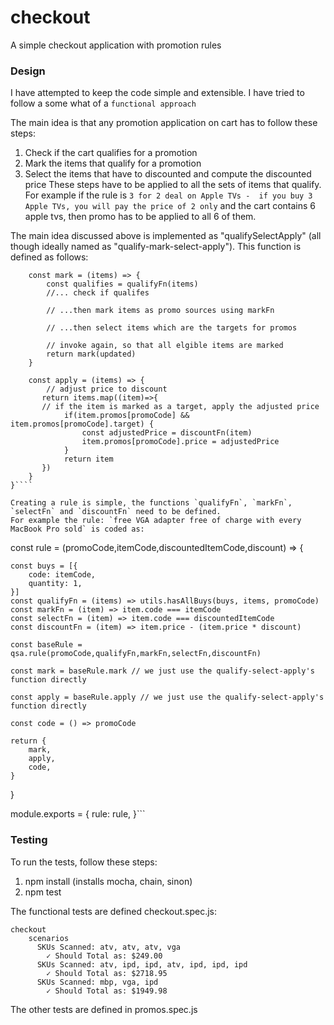 # checkout
A simple checkout application with promotion rules

### Design
I have attempted to keep the code simple and extensible. I have tried to follow a some what of a `functional approach`

The main idea is that any promotion application on cart has to follow these steps:
  1. Check if the cart qualifies for a promotion
  2. Mark the items that qualify for a promotion 
  3. Select the items that have to discounted and compute the discounted price
These steps have to be applied to all the sets of items that qualify. For example if the rule is `3 for 2 deal on Apple TVs - 
if you buy 3 Apple TVs, you will pay the price of 2 only` and the cart contains 6 apple tvs, then promo has to be applied 
to all 6 of them.

The main idea discussed above is implemented as "qualifySelectApply" (all though ideally named as "qualify-mark-select-apply").
This function is defined as follows:

```const rule = (promoCode,qualifyFn,markFn,selectFn,discountFn) => {
    const mark = (items) => {
        const qualifies = qualifyFn(items)
        //... check if qualifes
       
        // ...then mark items as promo sources using markFn
        
        // ...then select items which are the targets for promos
        
        // invoke again, so that all elgible items are marked
        return mark(updated)
    }

    const apply = (items) => {
        // adjust price to discount
       return items.map((item)=>{
       // if the item is marked as a target, apply the adjusted price
            if(item.promos[promoCode] && item.promos[promoCode].target) {
                const adjustedPrice = discountFn(item)
                item.promos[promoCode].price = adjustedPrice
            }
            return item
       })
    }
}````

Creating a rule is simple, the functions `qualifyFn`, `markFn`, `selectFn` and `discountFn` need to be defined.
For example the rule: `free VGA adapter free of charge with every MacBook Pro sold` is coded as:
```
const rule = (promoCode,itemCode,discountedItemCode,discount) => {
    
    const buys = [{
        code: itemCode,
        quantity: 1,
    }]
    const qualifyFn = (items) => utils.hasAllBuys(buys, items, promoCode)
    const markFn = (item) => item.code === itemCode 
    const selectFn = (item) => item.code === discountedItemCode 
    const discountFn = (item) => item.price - (item.price * discount)
  
    const baseRule = qsa.rule(promoCode,qualifyFn,markFn,selectFn,discountFn)

    const mark = baseRule.mark // we just use the qualify-select-apply's function directly

    const apply = baseRule.apply // we just use the qualify-select-apply's function directly

    const code = () => promoCode

    return {
        mark,
        apply,
        code,
    }
}

module.exports = {
    rule: rule,
}```

### Testing
To run the tests, follow these steps:
1. npm install (installs mocha, chain, sinon)
2. npm test

The functional tests are defined checkout.spec.js:
```
checkout
    scenarios
      SKUs Scanned: atv, atv, atv, vga
        ✓ Should Total as: $249.00
      SKUs Scanned: atv, ipd, ipd, atv, ipd, ipd, ipd
        ✓ Should Total as: $2718.95
      SKUs Scanned: mbp, vga, ipd
        ✓ Should Total as: $1949.98
```
The other tests are defined in promos.spec.js

